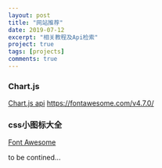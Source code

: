 ```yaml
---
layout: post
title: "网站推荐"
date: 2019-07-12
excerpt: "相关教程及Api检索"
project: true
tags: [projects]
comments: true
---
```


### Chart.js
[Chart.js api](https://www.chartjs.org/docs/latest/)
https://fontawesome.com/v4.7.0/
### css小图标大全
[Font Awesome](https://fontawesome.com/v4.7.0/)

to be contined...